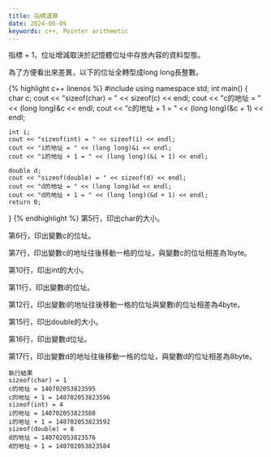 ```yaml
---
title: 指標運算
date: 2024-06-05
keywords: c++, Pointer arithmetic
---
```


指標 + 1，位址增減取決於記憶體位址中存放內容的資料型態。

為了方便看出來差異，以下的位址全轉型成long long長整數。

{% highlight c++ linenos %}
#include <iostream>
using namespace std;
int main() {
    char c;
    cout << "sizeof(char) = " << sizeof(c) << endl;
    cout << "c的地址 = " << (long long)&c << endl;
    cout << "c的地址 + 1 = " << (long long)(&c + 1) << endl;
    
    int i;
    cout << "sizeof(int) = " << sizeof(i) << endl;
    cout << "i的地址 = " << (long long)&i << endl;
    cout << "i的地址 + 1 = " << (long long)(&i + 1) << endl;
    
    double d;
    cout << "sizeof(double) = " << sizeof(d) << endl;
    cout << "d的地址 = " << (long long)&d << endl;
    cout << "d的地址 + 1 = " << (long long)(&d + 1) << endl;
    return 0;
}
{% endhighlight %}
第5行，印出char的大小。

第6行，印出變數c的位址。

第7行，印出變數c的地址往後移動一格的位址，與變數c的位址相差為1byte。

第10行，印出int的大小。

第11行，印出變數i的位址。

第12行，印出變數i的地址往後移動一格的位址與變數i的位址相差為4byte。

第15行，印出double的大小。

第16行，印出變數d位址。

第17行，印出變數d的地址往後移動一格的位址，與變數d的位址相差為8byte。


```
執行結果
sizeof(char) = 1
c的地址 = 140702053823595
c的地址 + 1 = 140702053823596
sizeof(int) = 4
i的地址 = 140702053823588
i的地址 + 1 = 140702053823592
sizeof(double) = 8
d的地址 = 140702053823576
d的地址 + 1 = 140702053823584
```


